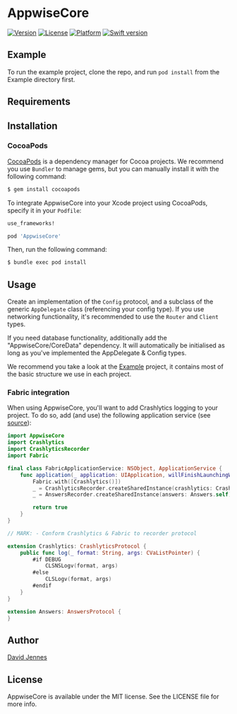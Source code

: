 # AppwiseCore

[![Version](https://img.shields.io/cocoapods/v/AppwiseCore.svg?style=flat)](https://cocoapods.org/pods/AppwiseCore)
[![License](https://img.shields.io/cocoapods/l/AppwiseCore.svg?style=flat)](https://cocoapods.org/pods/AppwiseCore)
[![Platform](https://img.shields.io/cocoapods/p/AppwiseCore.svg?style=flat)](https://cocoapods.org/pods/AppwiseCore)
[![Swift version](https://img.shields.io/badge/Swift-4-orange.svg)](https://cocoapods.org/pods/AppwiseCore)

## Example

To run the example project, clone the repo, and run `pod install` from the Example directory first.


## Requirements


## Installation

### CocoaPods

[CocoaPods](http://cocoapods.org) is a dependency manager for Cocoa projects. We recommend you use `Bundler` to manage gems, but you can manually install it with the following command:

```bash
$ gem install cocoapods
```

To integrate AppwiseCore into your Xcode project using CocoaPods, specify it in your `Podfile`:

```ruby
use_frameworks!

pod 'AppwiseCore'
```

Then, run the following command:

```bash
$ bundle exec pod install
```


## Usage

Create an implementation of the `Config` protocol, and a subclass of the generic `AppDelegate` class (referencing your config type). If you use networking functionality, it's recommended to use the `Router` and `Client` types.

If you need database functionality, additionally add the "AppwiseCore/CoreData" dependency. It will automatically be initialised as long as you've implemented the AppDelegate & Config types.

We recommend you take a look at the [Example](https://github.com/appwise-labs/AppwiseCore/blob/master/Example) project, it contains most of the basic structure we use in each project.

### Fabric integration

When using AppwiseCore, you'll want to add Crashlytics logging to your project. To do so, add (and use) the following application service (see [source](https://github.com/appwise-labs/AppwiseCore/blob/master/Example/Application/Sources/Application%20Services/FabricApplicationService.swift)):

```swift
import AppwiseCore
import Crashlytics
import CrashlyticsRecorder
import Fabric

final class FabricApplicationService: NSObject, ApplicationService {
	func application(_ application: UIApplication, willFinishLaunchingWithOptions launchOptions: [UIApplicationLaunchOptionsKey: Any]? = nil) -> Bool {
		Fabric.with([Crashlytics()])
		_ = CrashlyticsRecorder.createSharedInstance(crashlytics: Crashlytics.sharedInstance())
		_ = AnswersRecorder.createSharedInstance(answers: Answers.self)

		return true
	}
}

// MARK: - Conform Crashlytics & Fabric to recorder protocol

extension Crashlytics: CrashlyticsProtocol {
	public func log(_ format: String, args: CVaListPointer) {
		#if DEBUG
			CLSNSLogv(format, args)
		#else
			CLSLogv(format, args)
		#endif
	}
}

extension Answers: AnswersProtocol {
}
```

## Author

[David Jennes](https://github.com/djbe)

## License

AppwiseCore is available under the MIT license. See the LICENSE file for more info.
